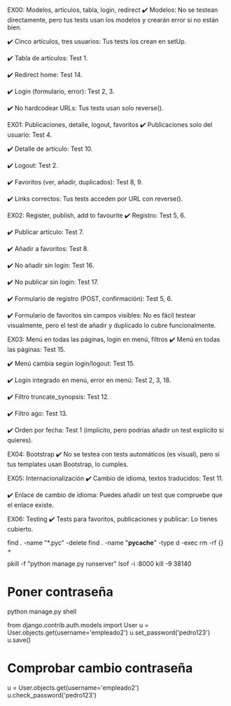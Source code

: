 EX00: Modelos, artículos, tabla, login, redirect
✔️ Modelos: No se testean directamente, pero tus tests usan los modelos y crearán error si no están bien.

✔️ Cinco artículos, tres usuarios: Tus tests los crean en setUp.

✔️ Tabla de artículos: Test 1.

✔️ Redirect home: Test 14.

✔️ Login (formulario, error): Test 2, 3.

✔️ No hardcodear URLs: Tus tests usan solo reverse().

EX01: Publicaciones, detalle, logout, favoritos
✔️ Publicaciones solo del usuario: Test 4.

✔️ Detalle de artículo: Test 10.

✔️ Logout: Test 2.

✔️ Favoritos (ver, añadir, duplicados): Test 8, 9.

✔️ Links correctos: Tus tests acceden por URL con reverse().

EX02: Register, publish, add to favourite
✔️ Registro: Test 5, 6.

✔️ Publicar artículo: Test 7.

✔️ Añadir a favoritos: Test 8.

✔️ No añadir sin login: Test 16.

✔️ No publicar sin login: Test 17.

✔️ Formulario de registro (POST, confirmación): Test 5, 6.

✔️ Formulario de favoritos sin campos visibles: No es fácil testear visualmente, pero el test de añadir y duplicado lo cubre funcionalmente.

EX03: Menú en todas las páginas, login en menú, filtros
✔️ Menú en todas las páginas: Test 15.

✔️ Menú cambia según login/logout: Test 15.

✔️ Login integrado en menú, error en menú: Test 2, 3, 18.

✔️ Filtro truncate_synopsis: Test 12.

✔️ Filtro ago: Test 13.

✔️ Orden por fecha: Test 1 (implícito, pero podrías añadir un test explícito si quieres).

EX04: Bootstrap
✔️ No se testea con tests automáticos (es visual), pero si tus templates usan Bootstrap, lo cumples.

EX05: Internacionalización
✔️ Cambio de idioma, textos traducidos: Test 11.

✔️ Enlace de cambio de idioma: Puedes añadir un test que compruebe que el enlace existe.

EX06: Testing
✔️ Tests para favoritos, publicaciones y publicar: Lo tienes cubierto.







find . -name "*.pyc" -delete
find . -name "__pycache__" -type d -exec rm -rf {} +

 
pkill -f "python manage.py runserver"
lsof -i :8000
kill -9 38140



# Poner contraseña
python manage.py shell

from django.contrib.auth.models import User
u = User.objects.get(username='empleado2')
u.set_password('pedro123')
u.save()

# Comprobar cambio contraseña
u = User.objects.get(username='empleado2')
u.check_password('pedro123')

